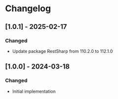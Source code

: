 # Changelog

## [1.0.1] - 2025-02-17
### Changed
- Update package RestSharp from 110.2.0 to 112.1.0

## [1.0.0] - 2024-03-18
### Changed
- Initial implementation
